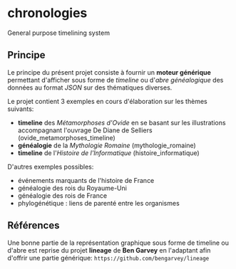 # chronologies
General purpose timelining system

## Principe
Le principe du présent projet consiste à fournir un **moteur générique** permettant d'afficher sous forme de _timeline_ ou d'_abre généalogique_ des données au format _JSON_ sur des thématiques diverses.

Le projet contient 3 exemples en cours d'élaboration sur les thèmes suivants:
* **timeline** des _Métamorphoses d'Ovide_ en se basant sur les illustrations accompagnant l'ouvrage De Diane de Selliers (ovide_metamorphoses_timeline)
* **généalogie** de la _Mythologie Romaine_ (mythologie_romaine)
* **timeline** de l'_Histoire de l'Informatique_ (histoire_informatique)

D'autres exemples possibles:
* événements marquants de l'histoire de France
* généalogie des rois du Royaume-Uni
* généalogie des rois de France
* phylogénétique : liens de parenté entre les organismes

## Références
Une bonne partie de la représentation graphique sous forme de timeline ou d'abre est reprise du projet **lineage** de **Ben Garvey** en l'adaptant afin d'offrir une partie générique:
`https://github.com/bengarvey/lineage`
